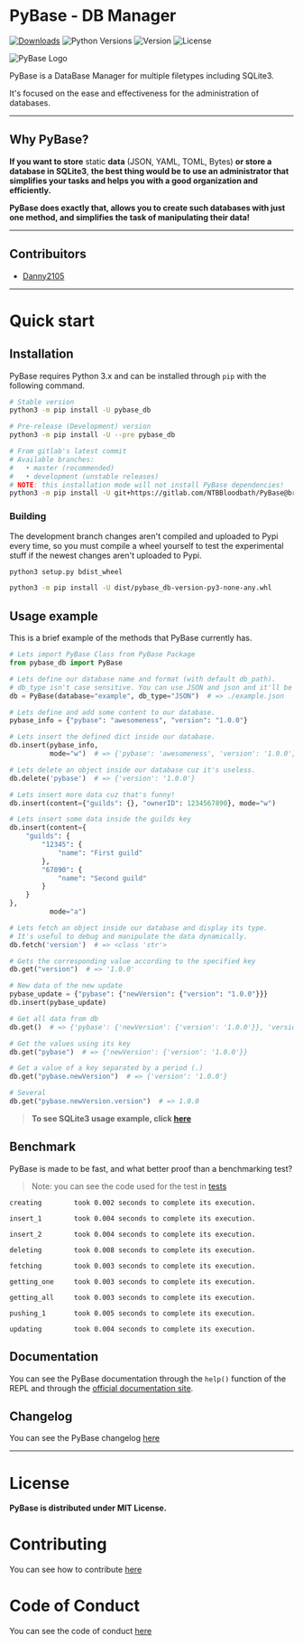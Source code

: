 # PyBase - DB Manager
[![Downloads](https://pepy.tech/badge/pybase-db)](https://pepy.tech/project/pybase-db)
![Python Versions](https://img.shields.io/pypi/pyversions/pybase-db)
![Version](https://img.shields.io/pypi/v/pybase-db?color=green&label=version)
![License](https://img.shields.io/pypi/l/pybase-db)

![PyBase Logo](./res/pybase-logo.png)

PyBase is a DataBase Manager for multiple filetypes including SQLite3.

It's focused on the ease and effectiveness for the administration of databases.

------

## Why PyBase?
**If you want to store** static **data** (JSON, YAML, TOML, Bytes) **or store a database in SQLite3**,
**the best thing would be to use an administrator that simplifies your tasks and
helps you with a good organization and efficiently.**

**PyBase does exactly that, allows you to create such databases with
just one method, and simplifies the task of manipulating their data!**

------

## Contribuitors
- [Danny2105](https://gitlab.com/Danny2105)

------

# Quick start
## Installation
PyBase requires Python 3.x and can be installed through `pip` with the following command.
```sh
# Stable version
python3 -m pip install -U pybase_db

# Pre-release (Development) version
python3 -m pip install -U --pre pybase_db

# From gitlab's latest commit
# Available branches:
#   • master (recommended)
#   • development (unstable releases)
# NOTE: this installation mode will not install PyBase dependencies!
python3 -m pip install -U git+https://gitlab.com/NTBBloodbath/PyBase@branch
```

### Building
The development branch changes aren't compiled and uploaded to Pypi every time,
so you must compile a wheel yourself to test the experimental stuff if the newest
changes aren't uploaded to Pypi.
```sh
python3 setup.py bdist_wheel

python3 -m pip install -U dist/pybase_db-version-py3-none-any.whl
```

## Usage example
This is a brief example of the methods that PyBase currently has.
```py
# Lets import PyBase Class from PyBase Package
from pybase_db import PyBase

# Lets define our database name and format (with default db_path).
# db_type isn't case sensitive. You can use JSON and json and it'll be valid.
db = PyBase(database="example", db_type="JSON")  # => ./example.json

# Lets define and add some content to our database.
pybase_info = {"pybase": "awesomeness", "version": "1.0.0"}

# Lets insert the defined dict inside our database.
db.insert(pybase_info,
          mode="w")  # => {'pybase': 'awesomeness', 'version': '1.0.0'}

# Lets delete an object inside our database cuz it's useless.
db.delete('pybase')  # => {'version': '1.0.0'}

# Lets insert more data cuz that's funny!
db.insert(content={"guilds": {}, "ownerID": 1234567890}, mode="w")

# Lets insert some data inside the guilds key
db.insert(content={
    "guilds": {
        "12345": {
            "name": "First guild"
        },
        "67890": {
            "name": "Second guild"
        }
    }
},
          mode="a")

# Lets fetch an object inside our database and display its type.
# It's useful to debug and manipulate the data dynamically.
db.fetch('version')  # => <class 'str'>

# Gets the corresponding value according to the specified key
db.get("version")  # => '1.0.0'

# New data of the new update
pybase_update = {"pybase": {"newVersion": {"version": "1.0.0"}}}
db.insert(pybase_update)

# Get all data from db
db.get()  # => {'pybase': {'newVersion': {'version': '1.0.0'}}, 'version': '1.0.0'}

# Get the values using its key
db.get("pybase")  # => {'newVersion': {'version': '1.0.0'}}

# Get a value of a key separated by a period (.)
db.get("pybase.newVersion")  # => {'version': '1.0.0'}

# Several
db.get("pybase.newVersion.version")  # => 1.0.0
```

> **To see SQLite3 usage example, click [here](./examples/pysql_usage.py)**

## Benchmark
PyBase is made to be fast, and what better proof than a benchmarking test?
> Note: you can see the code used for the test in [tests](./tests/benchmark.py)

```
creating        took 0.002 seconds to complete its execution.

insert_1        took 0.004 seconds to complete its execution.

insert_2        took 0.004 seconds to complete its execution.

deleting        took 0.008 seconds to complete its execution.

fetching        took 0.003 seconds to complete its execution.

getting_one     took 0.003 seconds to complete its execution.

getting_all     took 0.003 seconds to complete its execution.

pushing_1       took 0.005 seconds to complete its execution.

updating        took 0.004 seconds to complete its execution.
```

## Documentation
You can see the PyBase documentation through the `help()` function of the REPL
and through the [official documentation site](https://pybase.github.io/docs/).

## Changelog
You can see the PyBase changelog [here](./CHANGELOG.md)

------

# License
**PyBase is distributed under MIT License.**

# Contributing
You can see how to contribute [here](./CONTRIBUTING.md)

# Code of Conduct
You can see the code of conduct [here](./CODE_OF_CONDUCT.md)
